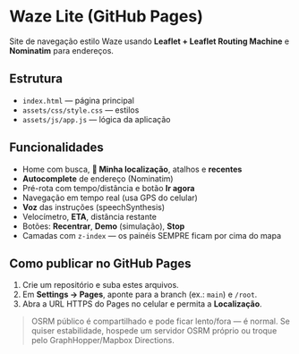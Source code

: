 
# Waze Lite (GitHub Pages)

Site de navegação estilo Waze usando **Leaflet + Leaflet Routing Machine** e **Nominatim** para endereços.

## Estrutura
- `index.html` — página principal
- `assets/css/style.css` — estilos
- `assets/js/app.js` — lógica da aplicação

## Funcionalidades
- Home com busca, **📍 Minha localização**, atalhos e **recentes**
- **Autocomplete** de endereço (Nominatim)
- Pré-rota com tempo/distância e botão **Ir agora**
- Navegação em tempo real (usa GPS do celular)
- **Voz** das instruções (speechSynthesis)
- Velocímetro, **ETA**, distância restante
- Botões: **Recentrar**, **Demo** (simulação), **Stop**
- Camadas com `z-index` — os painéis SEMPRE ficam por cima do mapa

## Como publicar no GitHub Pages
1. Crie um repositório e suba estes arquivos.
2. Em **Settings → Pages**, aponte para a branch (ex.: `main`) e `/root`.
3. Abra a URL HTTPS do Pages no celular e permita a **Localização**.

> OSRM público é compartilhado e pode ficar lento/fora — é normal. Se quiser estabilidade, hospede um servidor OSRM próprio ou troque pelo GraphHopper/Mapbox Directions.
